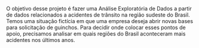 O objetivo desse projeto é fazer uma Análise Exploratória de Dados a partir de dados relacionados a acidentes de trânsito na região sudeste do Brasil.
Temos uma situação fictícia em que uma empresa deseja abrir novas bases para solicitação de guinchos.
Para decidir onde colocar esses pontos de apoio, precisamos analisar em quais regiões do Brasil aconteceram mais acidentes nos últimos anos.
